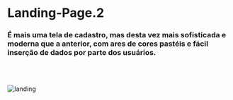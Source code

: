 # Landing-Page.2

### É mais uma tela de cadastro, mas desta vez mais sofisticada e moderna que a anterior, com ares de cores pastéis e fácil inserção de dados por parte dos usuários. 
<br>
<br>

![landing](https://user-images.githubusercontent.com/123756073/220760810-3ae28424-537f-430a-b12c-fc5a6feab5a0.png)
